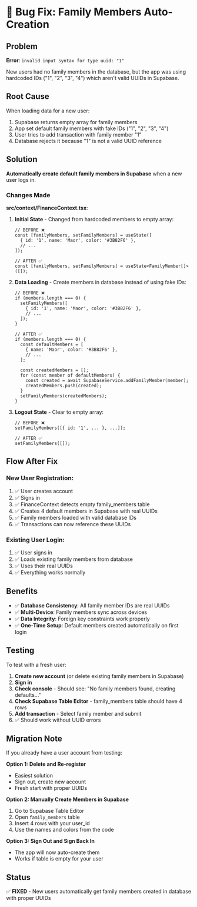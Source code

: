 # 🐛 Bug Fix: Family Members Auto-Creation

## Problem
**Error**: `invalid input syntax for type uuid: "1"`

New users had no family members in the database, but the app was using hardcoded IDs ("1", "2", "3", "4") which aren't valid UUIDs in Supabase.

## Root Cause
When loading data for a new user:
1. Supabase returns empty array for family members
2. App set default family members with fake IDs ("1", "2", "3", "4")
3. User tries to add transaction with family member "1"
4. Database rejects it because "1" is not a valid UUID reference

## Solution
**Automatically create default family members in Supabase** when a new user logs in.

### Changes Made

**src/context/FinanceContext.tsx**:

1. **Initial State** - Changed from hardcoded members to empty array:
   ```tsx
   // BEFORE ❌
   const [familyMembers, setFamilyMembers] = useState([
     { id: '1', name: 'Maor', color: '#3B82F6' },
     // ...
   ]);
   
   // AFTER ✅
   const [familyMembers, setFamilyMembers] = useState<FamilyMember[]>([]);
   ```

2. **Data Loading** - Create members in database instead of using fake IDs:
   ```tsx
   // BEFORE ❌
   if (members.length === 0) {
     setFamilyMembers([
       { id: '1', name: 'Maor', color: '#3B82F6' },
       // ...
     ]);
   }
   
   // AFTER ✅
   if (members.length === 0) {
     const defaultMembers = [
       { name: 'Maor', color: '#3B82F6' },
       // ...
     ];
     
     const createdMembers = [];
     for (const member of defaultMembers) {
       const created = await SupabaseService.addFamilyMember(member);
       createdMembers.push(created);
     }
     setFamilyMembers(createdMembers);
   }
   ```

3. **Logout State** - Clear to empty array:
   ```tsx
   // BEFORE ❌
   setFamilyMembers([{ id: '1', ... }, ...]);
   
   // AFTER ✅
   setFamilyMembers([]);
   ```

## Flow After Fix

### New User Registration:
1. ✅ User creates account
2. ✅ Signs in
3. ✅ FinanceContext detects empty family_members table
4. ✅ Creates 4 default members in Supabase with real UUIDs
5. ✅ Family members loaded with valid database IDs
6. ✅ Transactions can now reference these UUIDs

### Existing User Login:
1. ✅ User signs in
2. ✅ Loads existing family members from database
3. ✅ Uses their real UUIDs
4. ✅ Everything works normally

## Benefits
- ✅ **Database Consistency**: All family member IDs are real UUIDs
- ✅ **Multi-Device**: Family members sync across devices
- ✅ **Data Integrity**: Foreign key constraints work properly
- ✅ **One-Time Setup**: Default members created automatically on first login

## Testing
To test with a fresh user:

1. **Create new account** (or delete existing family members in Supabase)
2. **Sign in**
3. **Check console** - Should see: "No family members found, creating defaults..."
4. **Check Supabase Table Editor** - family_members table should have 4 rows
5. **Add transaction** - Select family member and submit
6. ✅ Should work without UUID errors

## Migration Note
If you already have a user account from testing:

**Option 1: Delete and Re-register**
- Easiest solution
- Sign out, create new account
- Fresh start with proper UUIDs

**Option 2: Manually Create Members in Supabase**
1. Go to Supabase Table Editor
2. Open `family_members` table
3. Insert 4 rows with your user_id
4. Use the names and colors from the code

**Option 3: Sign Out and Sign Back In**
- The app will now auto-create them
- Works if table is empty for your user

## Status
✅ **FIXED** - New users automatically get family members created in database with proper UUIDs
